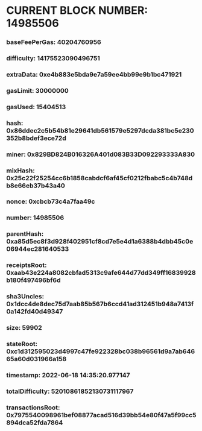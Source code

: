 # CURRENT BLOCK NUMBER: 14985506

### baseFeePerGas: 40204760956
### difficulty: 14175523090496751
### extraData: 0xe4b883e5bda9e7a59ee4bb99e9b1bc471921
### gasLimit: 30000000
### gasUsed: 15404513
### hash: 0x86ddec2c5b54b81e29641db561579e5297dcda381bc5e230352b8bdef3ece72d
### miner: 0x829BD824B016326A401d083B33D092293333A830
### mixHash: 0x25c22f25254cc6b1858cabdcf6af45cf0212fbabc5c4b748db8e66eb37b43a40
### nonce: 0xcbcb73c4a7faa49c
### number: 14985506
### parentHash: 0xa85d5ec8f3d928f402951cf8cd7e5e4d1a6388b4dbb45c0e06944ec281640533
### receiptsRoot: 0xaab43e224a8082cbfad5313c9afe644d77dd349ff16839928b180f497496bf6d
### sha3Uncles: 0x1dcc4de8dec75d7aab85b567b6ccd41ad312451b948a7413f0a142fd40d49347
### size: 59902
### stateRoot: 0xc1d312595023d4997c47fe922328bc038b96561d9a7ab64665a60d031966a158
### timestamp: 2022-06-18 14:35:20.977147
### totalDifficulty: 52010861852130731117967
### transactionsRoot: 0x7975540098961bef08877acad516d39bb54e80f47a5f99cc5894dca52fda7864
